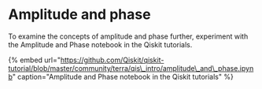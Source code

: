 # Amplitude and phase

To examine the concepts of amplitude and phase further, experiment with the Amplitude and Phase notebook in the Qiskit tutorials.

{% embed url="https://github.com/Qiskit/qiskit-tutorial/blob/master/community/terra/qis\_intro/amplitude\_and\_phase.ipynb" caption="Amplitude and Phase notebook in the Qiskit tutorials" %}

